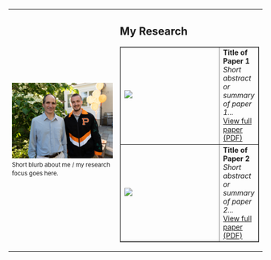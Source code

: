 <table>
<tr>
<td width="200">
  <img src="me_malda.jpg" width="200"><br>
  <small>Short blurb about me / my research focus goes here.</small>
</td>
<td>

<h2>My Research</h2>

<table border="1" cellspacing="10" cellpadding="10">
<tr>
<td width="200">
  <img src="IMG_jp1.jpg" width="200"><br>
</td>
<td>
  <strong>Title of Paper 1</strong><br>
  <em>Short abstract or summary of paper 1...</em><br>
  <a href="paper1.pdf">View full paper (PDF)</a>
</td>
</tr>

<tr>
<td width="200">
  <img src="IMG_jp2.jpg" width="200"><br>
</td>
<td>
  <strong>Title of Paper 2</strong><br>
  <em>Short abstract or summary of paper 2...</em><br>
  <a href="paper2.pdf">View full paper (PDF)</a>
</td>
</tr>

</table>

</td>
</tr>
</table>
